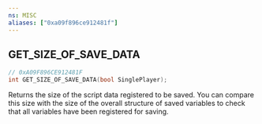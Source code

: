 ```yaml
---
ns: MISC
aliases: ["0xa09f896ce912481f"]
---
```

## GET_SIZE_OF_SAVE_DATA

```c
// 0xA09F896CE912481F
int GET_SIZE_OF_SAVE_DATA(bool SinglePlayer);
```

Returns the size of the script data registered to be saved. You can compare this size with the size of the overall structure of saved variables to check that all variables have been registered for saving.


